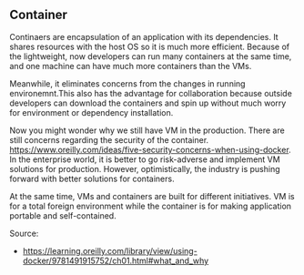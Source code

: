 ## Container

Continaers are encapsulation of an application with its dependencies. It shares resources with the host OS so it is much more efficient. Because of the lightweight, now developers can run many containers at the same time, and one machine can have much more containers than the VMs.

Meanwhile, it eliminates concerns from the changes in running environemnt.This also has the advantage for collaboration because outside developers can download the containers and spin up without much worry for environment or dependency installation. 

Now you might wonder why we still have VM in the production. There are still concerns regarding the security of the container. <https://www.oreilly.com/ideas/five-security-concerns-when-using-docker>. In the enterprise world, it is better to go risk-adverse and implement VM solutions for production. However, optimistically, the industry is pushing forward with better solutions for containers.

At the same time, VMs and containers are built for different initiatives. VM is for a total foreign environment while the container is for making application portable and self-contained.

Source:
* <https://learning.oreilly.com/library/view/using-docker/9781491915752/ch01.html#what_and_why>